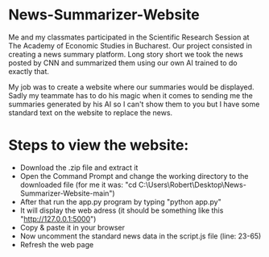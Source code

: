 # News-Summarizer-Website

Me and my classmates participated in the Scientific Research Session at The Academy of Economic Studies in Bucharest. Our project consisted in creating a news summary platform.
Long story short we took the news posted by CNN and summarized them using our own AI trained to do exactly that.

My job was to create a website where our summaries would be displayed.
Sadly my teammate has to do his magic when it comes to sending me the summaries generated by his AI so I can't show them to you but I have some standard text on the website to replace the news.

# Steps to view the website:
 - Download the .zip file and extract it
 - Open the Command Prompt and change the working directory to the downloaded file (for me it was: "cd C:\Users\Robert\Desktop\News-Summarizer-Website-main")
 - After that run the app.py program by typing "python app.py"
 - It will display the web adress (it should be something like this "http://127.0.0.1:5000")
 - Copy & paste it in your browser
 - Now uncomment the standard news data in the script.js file (line: 23-65)
 - Refresh the web page
